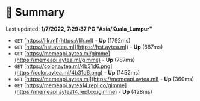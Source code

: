 # 📖 Summary
Last updated: **1/7/2022, 7:29:37 PG "Asia/Kuala_Lumpur"**

- `GET` [https://lilr.ml](https://lilr.ml) - **Up** (1792ms)
- `GET` [https://hst.aytea.ml](https://hst.aytea.ml) - **Up** (687ms)
- `GET` [https://memeapi.aytea.ml/gimme](https://memeapi.aytea.ml/gimme) - **Up** (787ms)
- `GET` [https://color.aytea.ml/4b31d6.png](https://color.aytea.ml/4b31d6.png) - **Up** (1452ms)
- `GET` [https://memeapi.aytea.ml](https://memeapi.aytea.ml) - **Up** (360ms)
- `GET` [https://memeapi.aytea14.repl.co/gimme](https://memeapi.aytea14.repl.co/gimme) - **Up** (428ms)
